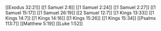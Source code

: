 [[Exodus 32:21]]
[[1 Samuel 2:8]]
[[1 Samuel 2:24]]
[[1 Samuel 2:27]]
[[1 Samuel 15:17]]
[[1 Samuel 26:19]]
[[2 Samuel 12:7]]
[[1 Kings 13:33]]
[[1 Kings 14:7]]
[[1 Kings 14:16]]
[[1 Kings 15:26]]
[[1 Kings 15:34]]
[[Psalms 113:7]]
[[Matthew 5:19]]
[[Luke 1:52]]
